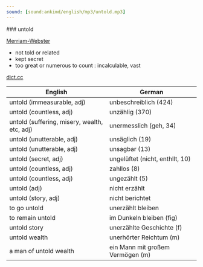 ```yaml
---
sound: [sound:ankimd/english/mp3/untold.mp3]
---
```


\### untold

[Merriam-Webster](https://www.merriam-webster.com/dictionary/untold)

- not told or related
- kept secret
- too great or numerous to count : incalculable, vast

[dict.cc](https://www.dict.cc/untold)

| English        | German       |
| -------------- | ------------ |
| untold (immeasurable, adj) | unbeschreiblich (424) |
| untold (countless, adj) | unzählig (370) |
| untold (suffering, misery, wealth, etc, adj) | unermesslich (geh, 34) |
| untold (unutterable, adj) | unsäglich (19) |
| untold (unutterable, adj) | unsagbar (13) |
| untold (secret, adj) | ungelüftet (nicht, enthllt, 10) |
| untold (countless, adj) | zahllos (8) |
| untold (countless, adj) | ungezählt (5) |
| untold (adj) | nicht erzählt |
| untold (story, adj) | nicht berichtet |
| to go untold | unerzählt bleiben |
| to remain untold | im Dunkeln bleiben (fig) |
| untold story | unerzählte Geschichte (f) |
| untold wealth | unerhörter Reichtum (m) |
| a man of untold wealth | ein Mann mit großem Vermögen (m) |
